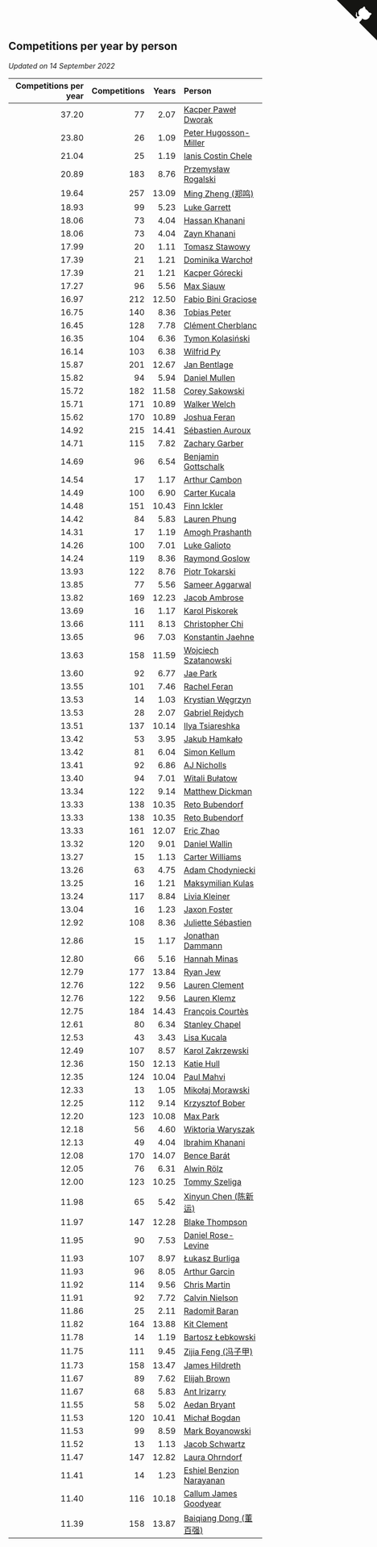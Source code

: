 ## Competitions per year by person

*Updated on 14 September 2022*

| Competitions per year | Competitions | Years | Person |
| ---: | ---: | ---: | :--- |
| 37.20 | 77 | 2.07 | [Kacper Paweł Dworak](https://www.worldcubeassociation.org/persons/2020DWOR01) |
| 23.80 | 26 | 1.09 | [Peter Hugosson-Miller](https://www.worldcubeassociation.org/persons/2021HUGO01) |
| 21.04 | 25 | 1.19 | [Ianis Costin Chele](https://www.worldcubeassociation.org/persons/2021CHEL01) |
| 20.89 | 183 | 8.76 | [Przemysław Rogalski](https://www.worldcubeassociation.org/persons/2013ROGA02) |
| 19.64 | 257 | 13.09 | [Ming Zheng (郑鸣)](https://www.worldcubeassociation.org/persons/2009ZHEN11) |
| 18.93 | 99 | 5.23 | [Luke Garrett](https://www.worldcubeassociation.org/persons/2017GARR05) |
| 18.06 | 73 | 4.04 | [Hassan Khanani](https://www.worldcubeassociation.org/persons/2018KHAN26) |
| 18.06 | 73 | 4.04 | [Zayn Khanani](https://www.worldcubeassociation.org/persons/2018KHAN28) |
| 17.99 | 20 | 1.11 | [Tomasz Stawowy](https://www.worldcubeassociation.org/persons/2021STAW01) |
| 17.39 | 21 | 1.21 | [Dominika Warchoł](https://www.worldcubeassociation.org/persons/2021WARC01) |
| 17.39 | 21 | 1.21 | [Kacper Górecki](https://www.worldcubeassociation.org/persons/2021GORE01) |
| 17.27 | 96 | 5.56 | [Max Siauw](https://www.worldcubeassociation.org/persons/2017SIAU02) |
| 16.97 | 212 | 12.50 | [Fabio Bini Graciose](https://www.worldcubeassociation.org/persons/2010GRAC02) |
| 16.75 | 140 | 8.36 | [Tobias Peter](https://www.worldcubeassociation.org/persons/2014PETE03) |
| 16.45 | 128 | 7.78 | [Clément Cherblanc](https://www.worldcubeassociation.org/persons/2014CHER05) |
| 16.35 | 104 | 6.36 | [Tymon Kolasiński](https://www.worldcubeassociation.org/persons/2016KOLA02) |
| 16.14 | 103 | 6.38 | [Wilfrid Py](https://www.worldcubeassociation.org/persons/2016PYWI01) |
| 15.87 | 201 | 12.67 | [Jan Bentlage](https://www.worldcubeassociation.org/persons/2010BENT01) |
| 15.82 | 94 | 5.94 | [Daniel Mullen](https://www.worldcubeassociation.org/persons/2016MULL04) |
| 15.72 | 182 | 11.58 | [Corey Sakowski](https://www.worldcubeassociation.org/persons/2011SAKO01) |
| 15.71 | 171 | 10.89 | [Walker Welch](https://www.worldcubeassociation.org/persons/2011WELC01) |
| 15.62 | 170 | 10.89 | [Joshua Feran](https://www.worldcubeassociation.org/persons/2011FERA01) |
| 14.92 | 215 | 14.41 | [Sébastien Auroux](https://www.worldcubeassociation.org/persons/2008AURO01) |
| 14.71 | 115 | 7.82 | [Zachary Garber](https://www.worldcubeassociation.org/persons/2014GARB01) |
| 14.69 | 96 | 6.54 | [Benjamin Gottschalk](https://www.worldcubeassociation.org/persons/2016GOTT01) |
| 14.54 | 17 | 1.17 | [Arthur Cambon](https://www.worldcubeassociation.org/persons/2021CAMB01) |
| 14.49 | 100 | 6.90 | [Carter Kucala](https://www.worldcubeassociation.org/persons/2015KUCA01) |
| 14.48 | 151 | 10.43 | [Finn Ickler](https://www.worldcubeassociation.org/persons/2012ICKL01) |
| 14.42 | 84 | 5.83 | [Lauren Phung](https://www.worldcubeassociation.org/persons/2016PHUN02) |
| 14.31 | 17 | 1.19 | [Amogh Prashanth](https://www.worldcubeassociation.org/persons/2021PRAS01) |
| 14.26 | 100 | 7.01 | [Luke Galioto](https://www.worldcubeassociation.org/persons/2015GALI02) |
| 14.24 | 119 | 8.36 | [Raymond Goslow](https://www.worldcubeassociation.org/persons/2014GOSL01) |
| 13.93 | 122 | 8.76 | [Piotr Tokarski](https://www.worldcubeassociation.org/persons/2013TOKA01) |
| 13.85 | 77 | 5.56 | [Sameer Aggarwal](https://www.worldcubeassociation.org/persons/2017AGGA01) |
| 13.82 | 169 | 12.23 | [Jacob Ambrose](https://www.worldcubeassociation.org/persons/2010AMBR01) |
| 13.69 | 16 | 1.17 | [Karol Piskorek](https://www.worldcubeassociation.org/persons/2021PISK01) |
| 13.66 | 111 | 8.13 | [Christopher Chi](https://www.worldcubeassociation.org/persons/2014CHIC01) |
| 13.65 | 96 | 7.03 | [Konstantin Jaehne](https://www.worldcubeassociation.org/persons/2015JAEH01) |
| 13.63 | 158 | 11.59 | [Wojciech Szatanowski](https://www.worldcubeassociation.org/persons/2011SZAT01) |
| 13.60 | 92 | 6.77 | [Jae Park](https://www.worldcubeassociation.org/persons/2015PARK24) |
| 13.55 | 101 | 7.46 | [Rachel Feran](https://www.worldcubeassociation.org/persons/2015FERA01) |
| 13.53 | 14 | 1.03 | [Krystian Węgrzyn](https://www.worldcubeassociation.org/persons/2021WEGR01) |
| 13.53 | 28 | 2.07 | [Gabriel Rejdych](https://www.worldcubeassociation.org/persons/2020REJD01) |
| 13.51 | 137 | 10.14 | [Ilya Tsiareshka](https://www.worldcubeassociation.org/persons/2012TERE01) |
| 13.42 | 53 | 3.95 | [Jakub Hamkało](https://www.worldcubeassociation.org/persons/2018HAMK01) |
| 13.42 | 81 | 6.04 | [Simon Kellum](https://www.worldcubeassociation.org/persons/2016KELL12) |
| 13.41 | 92 | 6.86 | [AJ Nicholls](https://www.worldcubeassociation.org/persons/2015NICH04) |
| 13.40 | 94 | 7.01 | [Witali Bułatow](https://www.worldcubeassociation.org/persons/2015BUAT01) |
| 13.34 | 122 | 9.14 | [Matthew Dickman](https://www.worldcubeassociation.org/persons/2013DICK01) |
| 13.33 | 138 | 10.35 | [Reto Bubendorf](https://www.worldcubeassociation.org/persons/2012BUBE01) |
| 13.33 | 138 | 10.35 | [Reto Bubendorf](https://www.worldcubeassociation.org/persons/2012BUBE01) |
| 13.33 | 161 | 12.07 | [Eric Zhao](https://www.worldcubeassociation.org/persons/2010ZHAO19) |
| 13.32 | 120 | 9.01 | [Daniel Wallin](https://www.worldcubeassociation.org/persons/2013WALL03) |
| 13.27 | 15 | 1.13 | [Carter Williams](https://www.worldcubeassociation.org/persons/2021WILL06) |
| 13.26 | 63 | 4.75 | [Adam Chodyniecki](https://www.worldcubeassociation.org/persons/2017CHOD02) |
| 13.25 | 16 | 1.21 | [Maksymilian Kulas](https://www.worldcubeassociation.org/persons/2021KULA02) |
| 13.24 | 117 | 8.84 | [Livia Kleiner](https://www.worldcubeassociation.org/persons/2013KLEI03) |
| 13.04 | 16 | 1.23 | [Jaxon Foster](https://www.worldcubeassociation.org/persons/2021FOST01) |
| 12.92 | 108 | 8.36 | [Juliette Sébastien](https://www.worldcubeassociation.org/persons/2014SEBA01) |
| 12.86 | 15 | 1.17 | [Jonathan Dammann](https://www.worldcubeassociation.org/persons/2021DAMM01) |
| 12.80 | 66 | 5.16 | [Hannah Minas](https://www.worldcubeassociation.org/persons/2017MINA04) |
| 12.79 | 177 | 13.84 | [Ryan Jew](https://www.worldcubeassociation.org/persons/2008JEWR01) |
| 12.76 | 122 | 9.56 | [Lauren Clement](https://www.worldcubeassociation.org/persons/2013KLEM01) |
| 12.76 | 122 | 9.56 | [Lauren Klemz](https://www.worldcubeassociation.org/persons/2013KLEM01) |
| 12.75 | 184 | 14.43 | [François Courtès](https://www.worldcubeassociation.org/persons/2008COUR01) |
| 12.61 | 80 | 6.34 | [Stanley Chapel](https://www.worldcubeassociation.org/persons/2016CHAP04) |
| 12.53 | 43 | 3.43 | [Lisa Kucala](https://www.worldcubeassociation.org/persons/2019KUCA01) |
| 12.49 | 107 | 8.57 | [Karol Zakrzewski](https://www.worldcubeassociation.org/persons/2014ZAKR01) |
| 12.36 | 150 | 12.13 | [Katie Hull](https://www.worldcubeassociation.org/persons/2010HULL01) |
| 12.35 | 124 | 10.04 | [Paul Mahvi](https://www.worldcubeassociation.org/persons/2012MAHV01) |
| 12.33 | 13 | 1.05 | [Mikołaj Morawski](https://www.worldcubeassociation.org/persons/2021MORA01) |
| 12.25 | 112 | 9.14 | [Krzysztof Bober](https://www.worldcubeassociation.org/persons/2013BOBE01) |
| 12.20 | 123 | 10.08 | [Max Park](https://www.worldcubeassociation.org/persons/2012PARK03) |
| 12.18 | 56 | 4.60 | [Wiktoria Waryszak](https://www.worldcubeassociation.org/persons/2018WARY01) |
| 12.13 | 49 | 4.04 | [Ibrahim Khanani](https://www.worldcubeassociation.org/persons/2018KHAN27) |
| 12.08 | 170 | 14.07 | [Bence Barát](https://www.worldcubeassociation.org/persons/2008BARA01) |
| 12.05 | 76 | 6.31 | [Alwin Rölz](https://www.worldcubeassociation.org/persons/2016ROLZ01) |
| 12.00 | 123 | 10.25 | [Tommy Szeliga](https://www.worldcubeassociation.org/persons/2012SZEL01) |
| 11.98 | 65 | 5.42 | [Xinyun Chen (陈新运)](https://www.worldcubeassociation.org/persons/2017CHEN36) |
| 11.97 | 147 | 12.28 | [Blake Thompson](https://www.worldcubeassociation.org/persons/2010THOM03) |
| 11.95 | 90 | 7.53 | [Daniel Rose-Levine](https://www.worldcubeassociation.org/persons/2015ROSE01) |
| 11.93 | 107 | 8.97 | [Łukasz Burliga](https://www.worldcubeassociation.org/persons/2013BURL01) |
| 11.93 | 96 | 8.05 | [Arthur Garcin](https://www.worldcubeassociation.org/persons/2014GARC27) |
| 11.92 | 114 | 9.56 | [Chris Martin](https://www.worldcubeassociation.org/persons/2013MART03) |
| 11.91 | 92 | 7.72 | [Calvin Nielson](https://www.worldcubeassociation.org/persons/2014NIEL03) |
| 11.86 | 25 | 2.11 | [Radomił Baran](https://www.worldcubeassociation.org/persons/2020BARA02) |
| 11.82 | 164 | 13.88 | [Kit Clement](https://www.worldcubeassociation.org/persons/2008CLEM01) |
| 11.78 | 14 | 1.19 | [Bartosz Łebkowski](https://www.worldcubeassociation.org/persons/2021LEBK01) |
| 11.75 | 111 | 9.45 | [Zijia Feng (冯子甲)](https://www.worldcubeassociation.org/persons/2013FENG02) |
| 11.73 | 158 | 13.47 | [James Hildreth](https://www.worldcubeassociation.org/persons/2009HILD01) |
| 11.67 | 89 | 7.62 | [Elijah Brown](https://www.worldcubeassociation.org/persons/2015BROW03) |
| 11.67 | 68 | 5.83 | [Ant Irizarry](https://www.worldcubeassociation.org/persons/2016IRIZ02) |
| 11.55 | 58 | 5.02 | [Aedan Bryant](https://www.worldcubeassociation.org/persons/2017BRYA06) |
| 11.53 | 120 | 10.41 | [Michał Bogdan](https://www.worldcubeassociation.org/persons/2012BOGD01) |
| 11.53 | 99 | 8.59 | [Mark Boyanowski](https://www.worldcubeassociation.org/persons/2014BOYA01) |
| 11.52 | 13 | 1.13 | [Jacob Schwartz](https://www.worldcubeassociation.org/persons/2021SCHW01) |
| 11.47 | 147 | 12.82 | [Laura Ohrndorf](https://www.worldcubeassociation.org/persons/2009OHRN01) |
| 11.41 | 14 | 1.23 | [Eshiel Benzion Narayanan](https://www.worldcubeassociation.org/persons/2021NARA03) |
| 11.40 | 116 | 10.18 | [Callum James Goodyear](https://www.worldcubeassociation.org/persons/2012GOOD02) |
| 11.39 | 158 | 13.87 | [Baiqiang Dong (董百强)](https://www.worldcubeassociation.org/persons/2008DONG06) |


<a href="https://github.com/jonatanklosko/wca_statistics" class="github-corner" aria-label="View source on Github"><svg width="80" height="80" viewBox="0 0 250 250" style="fill:#151513; color:#fff; position: absolute; top: 0; border: 0; right: 0;" aria-hidden="true"><path d="M0,0 L115,115 L130,115 L142,142 L250,250 L250,0 Z"></path><path d="M128.3,109.0 C113.8,99.7 119.0,89.6 119.0,89.6 C122.0,82.7 120.5,78.6 120.5,78.6 C119.2,72.0 123.4,76.3 123.4,76.3 C127.3,80.9 125.5,87.3 125.5,87.3 C122.9,97.6 130.6,101.9 134.4,103.2" fill="currentColor" style="transform-origin: 130px 106px;" class="octo-arm"></path><path d="M115.0,115.0 C114.9,115.1 118.7,116.5 119.8,115.4 L133.7,101.6 C136.9,99.2 139.9,98.4 142.2,98.6 C133.8,88.0 127.5,74.4 143.8,58.0 C148.5,53.4 154.0,51.2 159.7,51.0 C160.3,49.4 163.2,43.6 171.4,40.1 C171.4,40.1 176.1,42.5 178.8,56.2 C183.1,58.6 187.2,61.8 190.9,65.4 C194.5,69.0 197.7,73.2 200.1,77.6 C213.8,80.2 216.3,84.9 216.3,84.9 C212.7,93.1 206.9,96.0 205.4,96.6 C205.1,102.4 203.0,107.8 198.3,112.5 C181.9,128.9 168.3,122.5 157.7,114.1 C157.9,116.9 156.7,120.9 152.7,124.9 L141.0,136.5 C139.8,137.7 141.6,141.9 141.8,141.8 Z" fill="currentColor" class="octo-body"></path></svg></a><style>.github-corner:hover .octo-arm{animation:octocat-wave 560ms ease-in-out}@keyframes octocat-wave{0%,100%{transform:rotate(0)}20%,60%{transform:rotate(-25deg)}40%,80%{transform:rotate(10deg)}}@media (max-width:500px){.github-corner:hover .octo-arm{animation:none}.github-corner .octo-arm{animation:octocat-wave 560ms ease-in-out}}</style>
